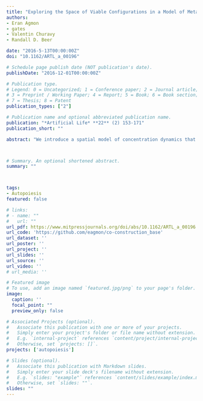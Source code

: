 ```yaml
---
title: "Exploring the Space of Viable Configurations in a Model of Metabolism–Boundary Co-construction"
authors:
- Eran Agmon
- gates
- Valentin Churavy
- Randall D. Beer

date: "2016-5-13T00:00:00Z"
doi: "10.1162/ARTL_a_00196"

# Schedule page publish date (NOT publication's date).
publishDate: "2016-12-01T00:00:00Z"

# Publication type.
# Legend: 0 = Uncategorized; 1 = Conference paper; 2 = Journal article;
# 3 = Preprint / Working Paper; 4 = Report; 5 = Book; 6 = Book section;
# 7 = Thesis; 8 = Patent
publication_types: ["2"]

# Publication name and optional abbreviated publication name.
publication: "*Artificial Life* **22** (2) 153-171"
publication_short: ""

abstract: "We introduce a spatial model of concentration dynamics that supports the emergence of spatiotemporal inhomogeneities that engage in metabolism–boundary co-construction. These configurations exhibit disintegration following some perturbations, and self-repair in response to others. We define robustness as a viable configuration's tendency to return to its prior configuration in response to perturbations, and plasticity as a viable configuration's tendency to change to other viable configurations. These properties are demonstrated and quantified in the model, allowing us to map a space of viable configurations and their possible transitions. Combining robustness and plasticity provides a measure of viability as the average expected survival time under ongoing perturbation, and allows us to measure how viability is affected as the configuration undergoes transitions. The framework introduced here is independent of the specific model we used, and is applicable for quantifying robustness, plasticity, and viability in any computational model of artificial life that demonstrates the conditions for viability that we promote."



# Summary. An optional shortened abstract.
summary: ""



tags:
- Autopoiesis
featured: false

# links:
# - name: ""
#   url: ""
url_pdf: https://www.mitpressjournals.org/doi/abs/10.1162/ARTL_a_00196
url_code: 'https://github.com/eagmon/co-construction_base'
url_dataset: ''
url_poster: ''
url_project: ''
url_slides: ''
url_source: ''
url_video: ''
# url_media: ''

# Featured image
# To use, add an image named `featured.jpg/png` to your page's folder. 
image:
  caption: ''
  focal_point: ""
  preview_only: false

# Associated Projects (optional).
#   Associate this publication with one or more of your projects.
#   Simply enter your project's folder or file name without extension.
#   E.g. `internal-project` references `content/project/internal-project/index.md`.
#   Otherwise, set `projects: []`.
projects: ['autopoiesis']

# Slides (optional).
#   Associate this publication with Markdown slides.
#   Simply enter your slide deck's filename without extension.
#   E.g. `slides: "example"` references `content/slides/example/index.md`.
#   Otherwise, set `slides: ""`.
slides: ""
---
```

